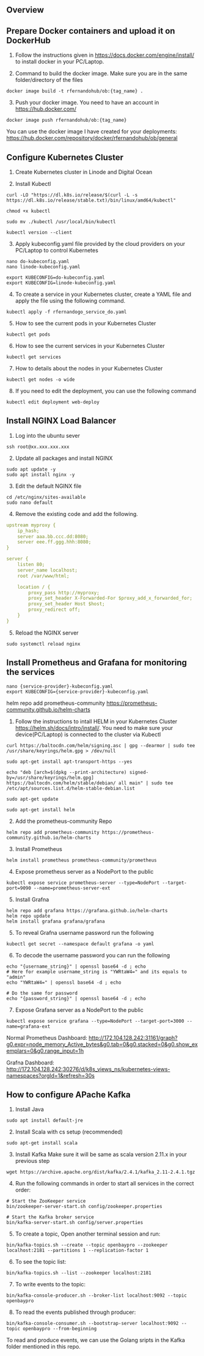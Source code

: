 ## Overview

## Prepare Docker containers and upload it on DockerHub
1. Follow the instructions given in https://docs.docker.com/engine/install/ to install docker in your PC/Laptop.

3. Command to build the docker image. Make sure you are in the same folder/directory of the files
```console
docker image build -t rfernandohub/ob:{tag_name} .
```

3. Push your docker image. You need to have an account in https://hub.docker.com/
```console
docker image push rfernandohub/ob:{tag_name}
```

You can use the docker image I have created for your deployments: https://hub.docker.com/repository/docker/rfernandohub/ob/general

## Configure Kubernetes Cluster

1. Create Kubernetes cluster in Linode and Digital Ocean

2. Install Kubectl
```console
curl -LO "https://dl.k8s.io/release/$(curl -L -s https://dl.k8s.io/release/stable.txt)/bin/linux/amd64/kubectl"

chmod +x kubectl

sudo mv ./kubectl /usr/local/bin/kubectl

kubectl version --client
```

3. Apply kubeconfig.yaml file provided by the cloud providers on your PC/Laptop to control Kubernetes 

```console
nano do-kubeconfig.yaml
nano linode-kubeconfig.yaml

export KUBECONFIG=do-kubeconfig.yaml
export KUBECONFIG=linode-kubeconfig.yaml
```

4. To create a service in your Kubernetes cluster, create a YAML file and apply the file using the following command.
```console
kubectl apply -f rfernandogo_service_do.yaml
```

5. How to see the current pods in your Kubernetes Cluster 

```console
kubectl get pods
```

6. How to see the current services in your Kubernetes Cluster 
```console
kubectl get services
```

7. How to details about the nodes in your Kubernetes Cluster
```console
kubectl get nodes -o wide
```

8. If you need to edit the deployment, you can use the following command
```console
kubectl edit deployment web-deploy
```

## Install NGINX Load Balancer

1. Log into the ubuntu sever
```console
ssh root@xx.xxx.xxx.xxx
```

2. Update all packages and install NGINX
```console
sudo apt update -y
sudo apt install nginx -y
```

3. Edit the default NGINX file
```console
cd /etc/nginx/sites-available
sudo nano default
```

4. Remove the existing code and add the following.

```yaml
upstream myproxy {
    ip_hash;
    server aaa.bb.ccc.dd:8080;
    server eee.ff.ggg.hhh:8080;
}

server {
    listen 80;
    server_name localhost;
    root /var/www/html;

    location / {
        proxy_pass http://myproxy;
        proxy_set_header X-Forwarded-For $proxy_add_x_forwarded_for;
        proxy_set_header Host $host;
        proxy_redirect off;
    }
}
```

5. Reload the NGINX server
```console
sudo systemctl reload nginx
```


## Install Prometheus and Grafana for monitoring the services


```console
nano {service-provider}-kubeconfig.yaml 
export KUBECONFIG={service-provider}-kubeconfig.yaml
```

helm repo add prometheus-community https://prometheus-community.github.io/helm-charts

1. Follow the instructions to intall HELM in your Kubernetes Cluster https://helm.sh/docs/intro/install/. You need to make sure your device(PC/Laptop) is connected to the cluster via Kubectl

```console
curl https://baltocdn.com/helm/signing.asc | gpg --dearmor | sudo tee /usr/share/keyrings/helm.gpg > /dev/null

sudo apt-get install apt-transport-https --yes

echo "deb [arch=$(dpkg --print-architecture) signed-by=/usr/share/keyrings/helm.gpg] https://baltocdn.com/helm/stable/debian/ all main" | sudo tee /etc/apt/sources.list.d/helm-stable-debian.list

sudo apt-get update

sudo apt-get install helm
```

2. Add the prometheus-community Repo
```console
helm repo add prometheus-community https://prometheus-community.github.io/helm-charts
```

3. Install Prometheus 
```console
helm install prometheus prometheus-community/prometheus
```

4. Expose prometheus server as a NodePort to the public
```console
kubectl expose service prometheus-server --type=NodePort --target-port=9090 --name=prometheus-server-ext
```

5. Install Grafna
```console
helm repo add grafana https://grafana.github.io/helm-charts
helm repo update
helm install grafana grafana/grafana
```

5. To reveal Grafna username password run the following
```console
kubectl get secret --namespace default grafana -o yaml
```

6. To decode the username password you can run the following 
```console
echo "{username_string}" | openssl base64 -d ; echo
# Here for example username_string is "YWRtaW4=" and its equals to "admin"
echo "YWRtaW4=" | openssl base64 -d ; echo

# Do the same for password 
echo "{password_string}" | openssl base64 -d ; echo
```

7. Expose Grafana server as a NodePort to the public
```console
kubectl expose service grafana --type=NodePort --target-port=3000 --name=grafana-ext
```

Normal Prometheus Dashboard:
http://172.104.128.242:31161/graph?g0.expr=node_memory_Active_bytes&g0.tab=0&g0.stacked=0&g0.show_exemplars=0&g0.range_input=1h

Grafna Dashboard:
http://172.104.128.242:30276/d/k8s_views_ns/kubernetes-views-namespaces?orgId=1&refresh=30s


## How to configure APache Kafka

1. Install Java
```console
sudo apt install default-jre
```


2. Install Scala with cs setup (recommended)
```console
sudo apt-get install scala
```


3. Install Kafka
Make sure it will be same as scala version 2.11.x in your previous step
```console
wget https://archive.apache.org/dist/kafka/2.4.1/kafka_2.11-2.4.1.tgz
```


4. Run the following commands in order to start all services in the correct order:
```console
# Start the ZooKeeper service
bin/zookeeper-server-start.sh config/zookeeper.properties

# Start the Kafka broker service
bin/kafka-server-start.sh config/server.properties
```

5. To create a topic, Open another terminal session and run:
```console
bin/kafka-topics.sh --create --topic openbaypro --zookeeper localhost:2181 --partitions 1 --replication-factor 1
```

6. To see the topic list:
```console
bin/kafka-topics.sh --list --zookeeper localhost:2181
```

7. To write events to the topic:
```console
bin/kafka-console-producer.sh --broker-list localhost:9092 --topic openbaypro
```

8. To read the events published through producer:
```console
bin/kafka-console-consumer.sh --bootstrap-server localhost:9092 --topic openbaypro --from-beginning
```

To read and produce events, we can use the Golang sripts in the Kafka folder mentioned in this repo.